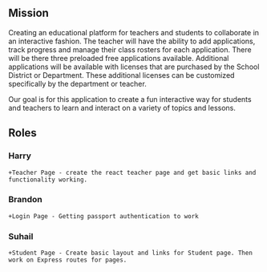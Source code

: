 ## Mission
Creating an educational platform for teachers and students to collaborate in an interactive fashion.  The teacher will have the ability to add applications, track progress and manage their class rosters for each application.
There will be there three preloaded free applications available. Additional applications will be available with licenses that are purchased by the School District or Department. These additional licenses can be customized specifically by the department or teacher.

Our goal is for this application to create a fun interactive way for students and teachers to learn and interact on a variety of topics and lessons.

## Roles
### Harry
    +Teacher Page - create the react teacher page and get basic links and functionality working.
### Brandon
    +Login Page - Getting passport authentication to work
### Suhail
    +Student Page - Create basic layout and links for Student page. Then work on Express routes for pages.

